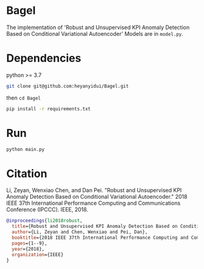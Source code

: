 # Bagel
The implementation of 'Robust and Unsupervised KPI Anomaly Detection Based on Conditional Variational Autoencoder'
Models are in `model.py`.

# Dependencies
python >= 3.7

```bash
git clone git@github.com:heyanyidui/Bagel.git
```

then `cd Bagel`

``` bash
pip install -r requirements.txt
```


# Run
``` bash
python main.py
```

# Citation
Li, Zeyan, Wenxiao Chen, and Dan Pei. "Robust and Unsupervised KPI Anomaly Detection Based on Conditional Variational Autoencoder." 2018 IEEE 37th International Performance Computing and Communications Conference (IPCCC). IEEE, 2018.

``` bibtex
@inproceedings{li2018robust,
  title={Robust and Unsupervised KPI Anomaly Detection Based on Conditional Variational Autoencoder},
  author={Li, Zeyan and Chen, Wenxiao and Pei, Dan},
  booktitle={2018 IEEE 37th International Performance Computing and Communications Conference (IPCCC)},
  pages={1--9},
  year={2018},
  organization={IEEE}
}
```
